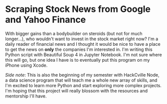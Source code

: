 # Scraping Stock News from Google and Yahoo Finance

With bigger gains than a bodybuilder on steroids (but not for much longer...), who wouldn't want to invest in the stock market right now?
I'm a daily reader of financial news and I thought it would be nice to have a place to get the news on **only** the companies I'm interested in. I'm writing this Python script with Beautiful Soup 4 in Jupyter Notebook. I'm not sure where this will go, but one idea I have is to eventually put this program on my iPhone using Xcode.

*Side note*: This is also the beginning of my semester with HackCville Node, a data science program that will teach me a whole new array of skills, and I'm excited to learn more Python and start exploring more complex projects. I'm hoping that this project will really blossom with the resources and mentorship I'll have.
